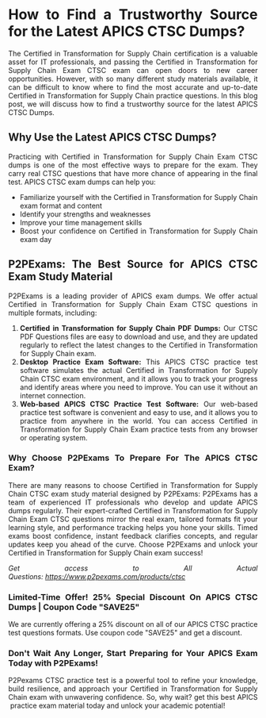 <h1 style="text-align: justify;">How to Find a Trustworthy Source for the Latest APICS CTSC Dumps?</h1>

<p data-sourcepos="6:1-6:96" style="text-align: justify;">The Certified in Transformation for Supply Chain certification is a valuable asset for IT professionals, and passing the Certified in Transformation for Supply Chain Exam CTSC exam can open doors to new career opportunities. However, with so many different study materials available, it can be difficult to know where to find the most accurate and up-to-date Certified in Transformation for Supply Chain practice questions. In this blog post, we will discuss how to find a trustworthy source for the latest APICS CTSC Dumps.</p>

<h2 style="text-align: justify;">Why Use the Latest APICS CTSC Dumps?</h2>

<p data-sourcepos="10:1-10:151" style="text-align: justify;">Practicing with Certified in Transformation for Supply Chain Exam CTSC dumps is one of the most effective ways to prepare for the exam. They carry real CTSC questions that have more chance of appearing in the final test. APICS CTSC exam dumps can help you:</p>

<ul>
	<li style="text-align: justify;">Familiarize yourself with the Certified in Transformation for Supply Chain exam format and content</li>
	<li style="text-align: justify;">Identify your strengths and weaknesses</li>
	<li style="text-align: justify;">Improve your time management skills</li>
	<li style="text-align: justify;">Boost your confidence on Certified in Transformation for Supply Chain exam day</li>
</ul>

<h2 style="text-align: justify;">P2PExams: The Best Source for APICS CTSC Exam Study Material</h2>

<p data-sourcepos="28:1-28:136" style="text-align: justify;">P2PExams is a leading provider of APICS exam dumps. We offer actual Certified in Transformation for Supply Chain Exam CTSC questions in multiple formats, including:</p>

<ol>
	<li style="text-align: justify;"><strong>Certified in Transformation for Supply Chain PDF Dumps:</strong>&nbsp;Our CTSC PDF Questions&nbsp;files are easy to download and use,&nbsp;and they are updated regularly to reflect the latest changes to the Certified in Transformation for Supply Chain exam.</li>
	<li style="text-align: justify;"><strong>Desktop Practice Exam Software:</strong>&nbsp;This APICS CTSC practice test software simulates the actual Certified in Transformation for Supply Chain CTSC exam environment,&nbsp;and it allows you to track your progress and identify areas where you need to improve. You can use it without an internet connection.</li>
	<li style="text-align: justify;"><strong>Web-based APICS CTSC Practice Test Software:</strong>&nbsp;Our web-based practice test software is convenient and easy to use,&nbsp;and it allows you to practice from anywhere in the world. You can access Certified in Transformation for Supply Chain Exam practice tests from any browser or operating system.</li>
</ol>

<h3 style="text-align: justify;">Why Choose P2PExams To Prepare For The APICS CTSC Exam?</h3>

<p data-sourcepos="36:1-36:78" style="text-align: justify;">There are many reasons to choose Certified in Transformation for Supply Chain CTSC exam study material designed by P2PExams:&nbsp;P2PExams has a team of experienced IT professionals who develop and update APICS dumps regularly.&nbsp;Their expert-crafted Certified in Transformation for Supply Chain Exam CTSC questions mirror the real exam, tailored formats fit your learning style, and performance tracking helps you hone your skills. Timed exams boost confidence, instant feedback clarifies concepts, and regular updates keep you ahead of the curve. Choose P2PExams and unlock your Certified in Transformation for Supply Chain exam success!</p>

<p data-sourcepos="36:1-36:78" style="text-align: justify;"><em>Get access to All Actual Questions:&nbsp;<a href="https://www.p2pexams.com/products/ctsc">https://www.p2pexams.com/products/ctsc</a></em></p>

<h3 style="text-align: justify;">Limited-Time Offer! 25% Special Discount On APICS CTSC Dumps | Coupon Code &quot;SAVE25&quot;</h3>

<p data-sourcepos="44:1-44:144" style="text-align: justify;">We are currently offering a 25% discount on all of our APICS CTSC practice test questions formats. Use coupon code &quot;SAVE25&quot; and get a discount.</p>

<h3 style="text-align: justify;">Don&#39;t Wait Any Longer, Start Preparing for Your APICS Exam Today with P2PExams!</h3>

<p data-sourcepos="48:1-48:228" style="text-align: justify;">P2Pexams CTSC practice test is a powerful tool to refine your knowledge, build resilience, and approach your Certified in Transformation for Supply Chain exam with unwavering confidence. So, why wait? get this best APICS &nbsp;practice exam material today and unlock your academic potential!</p>

<p data-sourcepos="42:1-42:49" style="text-align: justify;">&nbsp;</p>
